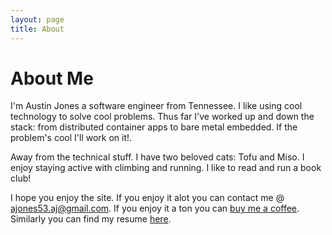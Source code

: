 ```yaml
---
layout: page
title: About
---
```


About Me
====================

I'm Austin Jones a software engineer from Tennessee.
I like using cool technology to solve cool problems.
Thus far I've worked up and down the stack: from distributed container apps to bare metal embedded.
If the problem's cool I'll work on it!.

Away from the technical stuff.
I have two beloved cats: Tofu and Miso.
I enjoy staying active with climbing and running.
I like to read and run a book club!

I hope you enjoy the site.
If you enjoy it alot you can contact me @ [ajones53.aj@gmail.com](mailto:ajones53.aj@gmail.com).
If you enjoy it a ton you can [buy me a coffee](https://buymeacoffee.com/ajones53ajl).
Similarly you can find my resume [here](https://github.com/ajone239/Rezzie_CV/blob/master/resume/SP_25_resume.pdf).

